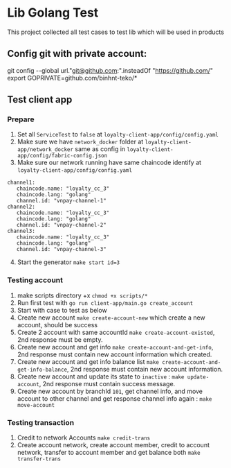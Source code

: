 # Lib Golang Test

This project collected all test cases to test lib which will be used in products

## Config git with private account:
git config --global url."git@github.com:".insteadOf "https://github.com/"
export GOPRIVATE=github.com/binhnt-teko/*


## Test client app

### Prepare

1. Set all `ServiceTest` to `false` at `loyalty-client-app/config/config.yaml`
2. Make sure we have `network_docker` folder at `loyalty-client-app/network_docker`
same as config in `loyalty-client-app/config/fabric-config.json`
3. Make sure our network running have same chaincode identify at `loyalty-client-app/config/config.yaml`
```text
channel1:
   chaincode.name: "loyalty_cc_3"
   chaincode.lang: "golang"
   channel.id: "vnpay-channel-1"
channel2:
   chaincode.name: "loyalty_cc_3"
   chaincode.lang: "golang"
   channel.id: "vnpay-channel-2"
channel3:
   chaincode.name: "loyalty_cc_3"
   chaincode.lang: "golang"
   channel.id: "vnpay-channel-3"
```
4. Start the generator `make start id=3`

### Testing account
1. make scripts directory +x `chmod +x scripts/*`
2. Run first test with `go run client-app/main.go create_account`
3. Start with case to test as below
4. Create new account `make create-account-new` which create a new account, should be success
5. Create 2 account with same accountId `make create-account-existed`, 2nd response must be empty.
6. Create new account and get info `make create-account-and-get-info`, 2nd response must contain new account information which created.
7. Create new account and get info balance list `make create-account-and-get-info-balance`, 2nd response must contain new account information.
8. Create new account and update its state to `inactive` : `make update-account`, 2nd response must contain success message.
9. Create new account by branchId `101`, get channel info, and move account to other channel and get response channel info again : `make move-account`
### Testing transaction

1. Credit to network Accounts `make credit-trans`
2. Create account network, create account member, credit to account network, transfer to account member and get balance both `make transfer-trans`